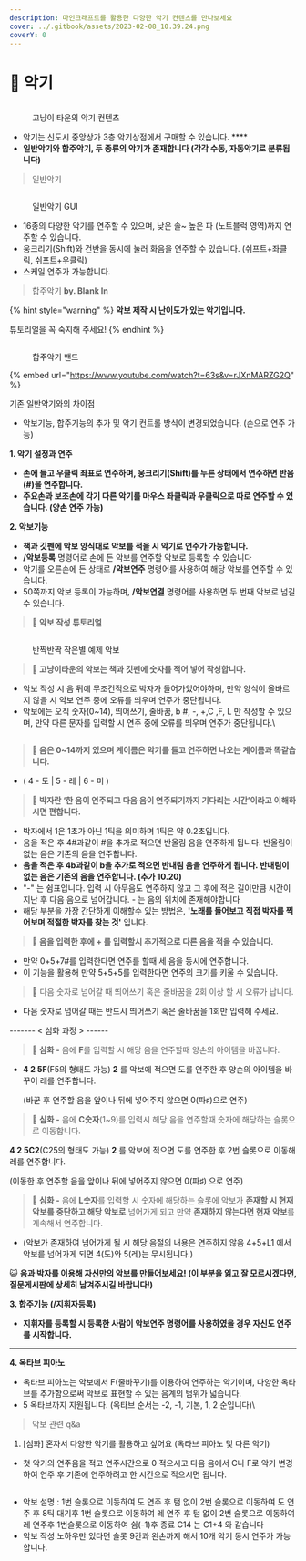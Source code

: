 ```yaml
---
description: 마인크래프트를 활용한 다양한 악기 컨텐츠를 만나보세요
cover: ../.gitbook/assets/2023-02-08_10.39.24.png
coverY: 0
---
```


# 🎷 악기

<figure><img src="../.gitbook/assets/2022-08-31_17.25.17 (1).png" alt=""><figcaption><p>고냥이 타운의 악기 컨텐츠</p></figcaption></figure>

* 악기는 신도시 중앙상가 3층 악기상점에서 구매할 수 있습니다. ****&#x20;
* **일반악기와 합주악기, 두 종류의 악기가 존재합니다 (각각 수동, 자동악기로 분류됩니다)**

> 일반악기

<figure><img src="../.gitbook/assets/image (71).png" alt=""><figcaption><p>일반악기 GUI</p></figcaption></figure>

* 16종의 다양한 악기를 연주할 수 있으며, 낮은 솔\~ 높은 파 (노트블럭 영역)까지 연주할 수 있습니다.
* 웅크리기(Shift)와 건반을 동시에 눌러 화음을 연주할 수 있습니다. (쉬프트+좌클릭, 쉬프트+우클릭)
* 스케일 연주가 가능합니다.



> 합주악기  **by. Blank In**

{% hint style="warning" %}
**악보 제작 시 난이도가 있는 악기입니다.**

튜토리얼을 꼭 숙지해 주세요!
{% endhint %}

<figure><img src="../.gitbook/assets/unknown (4).png" alt=""><figcaption><p>합주악기 밴드</p></figcaption></figure>

{% embed url="https://www.youtube.com/watch?t=63s&v=rJXnMARZG2Q" %}

기존 일반악기와의 차이점

* 악보기능, 합주기능의 추가 및 악기 컨트롤 방식이 변경되었습니다.  (손으로 연주 가능)

**1. 악기 설정과 연주**

* **손에 들고 우클릭 좌표로 연주하며, 웅크리기(Shift)를 누른 상태에서 연주하면 반음(#)을 연주합니다.**
* **주요손과 보조손에 각기 다른 악기를 마우스 좌클릭과 우클릭으로 따로 연주할 수 있습니다. (양손 연주 가능)**

**2. 악보기능**&#x20;

* **책과 깃펜에 악보 양식대로 악보를 적을 시 악기로 연주가 가능합니다.**&#x20;
* **/악보등록** 명령어로 손에 든 악보를 연주할 악보로 등록할 수 있습니다
* 악기를 오른손에 든 상태로 **/악보연주** 명령어를 사용하여  해당 악보를 연주할 수 있습니다.
* 50쪽까지 악보 등록이 가능하며, **/악보연결** 명령어를 사용하면 두 번째 악보로 넘길 수 있습니다.&#x20;



> &#x20;**🎼 악보 작성 튜토리얼**&#x20;

<figure><img src="../.gitbook/assets/image (8).png" alt=""><figcaption><p>반짝반짝 작은별 예제 악보</p></figcaption></figure>

> **🎼 고냥이타운의 악보는 책과 깃펜에 숫자를 적어 넣어 작성합니다.**

* 악보 작성 시 음 뒤에 무조건적으로 박자가 들어가있어야하며, 만약 양식이 올바르지 않을 시 악보 연주 중에 오류를 띄우며 연주가 중단됩니다.
* 악보에는 오직 숫자(0\~14), 띄어쓰기, 줄바꿈, b #, -, +,C ,F, L 만 작성할 수 있으며, 만약 다른 문자를 입력할 시 연주 중에 오류를 띄우며 연주가 중단됩니다.\


<figure><img src="../.gitbook/assets/다운로드.png" alt=""><figcaption></figcaption></figure>

> **🎼 음은 0\~14까지 있으며 계이름은 악기를 들고 연주하면 나오는 계이름과 똑같습니다.**

* ( 4 - 도 | 5 - 레 | 6 - 미 )

> **🎼  박자란 ‘한 음이 연주되고 다음 음이 연주되기까지 기다리는 시간’이라고 이해하시면 편합니다.**

* 박자에서 1은 1초가 아닌 1틱을 의미하며 1틱은 약 0.2초입니다.
* 음을 적은 후 4#과같이 #을 추가로 적으면 반올림 음을 연주하게 됩니다. 반올림이 없는 음은 기존의 음을 연주합니다.
* **음을 적은 후 4b과같이 b을 추가로 적으면 반내림 음을 연주하게 됩니다. 반내림이 없는 음은 기존의 음을 연주합니다. (추가 10.20)**
* "-" 는 쉼표입니다. 입력 시 아무음도 연주하지 않고 그 후에 적은 길이만큼 시간이 지난 후 다음 음으로 넘어갑니다. - 는 음의 위치에 존재해야합니다
* 해당 부분을 가장 간단하게 이해할수 있는 방법은, **'노래를 들어보고 직접 박자를 찍어보며 적절한 박자를 찾는 것'** 입니다.

> **🎼  음을 입력한 후에 + 를 입력할시 추가적으로 다른 음을 적을 수 있습니다.**

* 만약 0+5+7#를 입력한다면 연주를 할때 세 음을 동시에 연주합니다.
* 이 기능을 활용해 만약 5+5+5를 입력한다면 연주의 크기를 키울 수 있습니다.

> **🎼** 다음 숫자로 넘어갈 때 띄어쓰기 혹은 줄바꿈을 2회 이상 할 시 오류가 납니다.

* 다음 숫자로 넘어갈 때는 반드시 띄어쓰기 혹은 줄바꿈을 1회만 입력해 주세요.

\------- < 심화 과정 > ------&#x20;

> **🎼 심화 -** 음에 **F**를 입력할 시 해당 음을 연주할때 양손의 아이템을 바꿉니다.

*   **4 2 5F**(F5의 형태도 가능) **2** 를 악보에 적으면 도를 연주한 후 양손의 아이템을 바꾸어 레를 연주합니다.

    (바꾼 후 연주할 음을 앞이나 뒤에 넣어주지 않으면 0(파♯)으로 연주)

> **🎼 심화 -** 음에 **C숫자**(1\~9)를 입력시 해당 음을 연주할때 숫자에 해당하는 슬롯으로 이동합니다.

**4 2 5C2**(C25의 형태도 가능) **2** 를 악보에 적으면 도를 연주한 후 2번 슬롯으로 이동해 레를 연주합니다.

(이동한 후 연주할 음을 앞이나 뒤에 넣어주지 않으면 0(파♯) 으로 연주)

> **🎼 심화 -** 음에 **L숫자**를 입력할 시 숫자에 해당하는 슬롯에 악보가 **존재할 시 현재 악보를 중단하고 해당 악보로** 넘어가게 되고 만약 **존재하지 않는다면 현재 악보**를 계속해서 연주합니다.

* (악보가 존재하여 넘어가게 될 시 해당 음절의 내용은 연주하지 않음 4+5+L1 에서 악보를 넘어가게 되면 4(도)와 5(레)는 무시됩니다.)



😺 **음과 박자를 이용해 자신만의 악보를 만들어보세요!  (이 부분을 읽고 잘 모르시겠다면, 질문게시판에 상세히 남겨주시길 바랍니다!)**&#x20;



**3. 합주기능 (/지휘자등록)**

* **지휘자를 등록할 시 등록한 사람이 악보연주 명령어를 사용하였을 경우 자신도 연주를 시작합니다.**

****

**4. 옥타브 피아노**

* 옥타브 피아노는 악보에서 F(줄바꾸기)를  이용하여 연주하는 악기이며, 다양한 옥타브를 추가함으로써 악보로 표현할 수 있는 음계의 범위가 넓습니다.
* 5 옥타브까지 지원됩니다. (옥타브 순서는 -2, -1, 기본, 1, 2 순입니다)\




> 악보 관련 q\&a

1. \[심화] 혼자서 다양한 악기를 활용하고 싶어요 (옥타브 피아노 및 다른 악기)&#x20;

* 첫 악기의 연주음을 적고 연주시간으로 0 적으시고 다음 음에서 C나 F로 악기 변경 하여 연주 후 기존에 연주하려고 한 시간으로 적으시면 됩니다.

<figure><img src="../.gitbook/assets/unknown (9).png" alt=""><figcaption></figcaption></figure>

* 악보 설명 : 1번 슬롯으로 이동하여 도 연주 후 텀 없이 2번 슬롯으로 이동하여 도 연주 후 8틱 대기후 1번 슬롯으로 이동하여 레 연주 후 텀 없이 2번 슬롯으로 이동하여 레 연주후 1번슬롯으로 이동하여 쉼(-1)후 종료 C14 는 C1+4 와 같습니다
* 악보 작성 노하우만 있다면 슬롯 9칸과 왼손까지 해서 10개 악기 동시 연주가 가능합니다.
